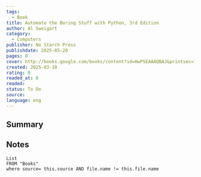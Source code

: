 ```yaml
---
tags:
  - Book
title: Automate the Boring Stuff with Python, 3rd Edition 
author: Al Sweigart
category: 
  - Computers
publisher: No Starch Press
publishdate: 2025-05-20
pages: 0
cover: http://books.google.com/books/content?id=HwPSEAAAQBAJ&printsec=frontcover&img=1&zoom=1&source=gbs_api
created: 2025-03-10
rating: 0
readed_at: 0
readed:
status: To Do
source: 
language: eng
---
```

## Summary


## Notes
```dataview
List 
FROM "Books"
where source= this.source AND file.name != this.file.name
```
